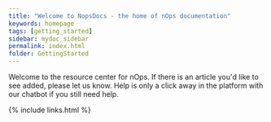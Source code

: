 ```yaml
---
title: "Welcome to NopsDocs - the home of nOps documentation"
keywords: homepage
tags: [getting_started]
sidebar: mydoc_sidebar
permalink: index.html
folder: GettingStarted
---
```

Welcome to the resource center for nOps.  If there is an article you'd like to see added, please let us know.  Help is only a click away in the platform with our chatbot if you still need help.

{% include links.html %}
